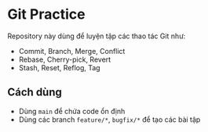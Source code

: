 # Git Practice

Repository này dùng để luyện tập các thao tác Git như:
- Commit, Branch, Merge, Conflict
- Rebase, Cherry-pick, Revert
- Stash, Reset, Reflog, Tag

## Cách dùng
- Dùng `main` để chứa code ổn định
- Dùng các branch `feature/*`, `bugfix/*` để tạo các bài tập
